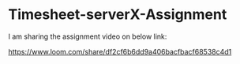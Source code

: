 # Timesheet-serverX-Assignment

I am sharing the assignment video on below link:

https://www.loom.com/share/df2cf6b6dd9a406bacfbacf68538c4d1
